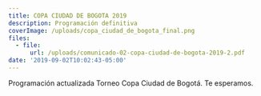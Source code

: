 ```yaml
---
title: COPA CIUDAD DE BOGOTA 2019
description: Programación definitiva
coverImage: /uploads/copa_ciudad_de_bogota_final.png
files:
  - file:
      url: /uploads/comunicado-02-copa-ciudad-de-bogota-2019-2.pdf
date: '2019-09-02T10:02:43-05:00'
---
```

Programación actualizada Torneo Copa Ciudad de Bogotá. Te esperamos.
